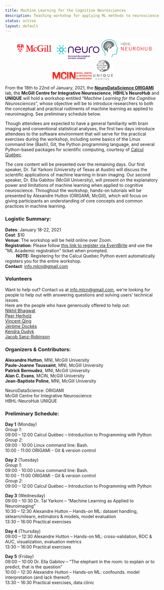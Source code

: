 ```yaml
---
title: Machine Learning for the Cognitive Neurosciences
description: Teaching workshop for applying ML methods to neuroscience
status: active
layout: default
---
```

<div style="text-align:center">
<img src="/img/logos/mcgill_logo.jpg" width="140" height="70">   
<!-- img src="/img/logos/neuro.png" width="210" height="70" -->  
<img src="/img/logos/neuro.png" width="140" height="47">   
<!-- /div -->
<!-- div style="text-align:center" -->
<!-- img src="/img/logos/hbhl_logo_en_pantone.png" width="210" height="70" -->
<img src="/img/logos/logo-neurohub.png" width="170" height="70">   
<img src="/img/logos/MCIN-logo-V01.png" width="131" height="27">   
<img src="/img/logos/unique-logo.png" width="64" height="64">
</div>
<p> </p>

From the 18th to 22nd of January, 2021, the **[NeuroDataScience ORIGAMI](https://neurodatascience.github.io/)** lab, the **McGill Centre for Integrative Neuroscience**, **HBHL’s NeuroHub** and **UNIQUE** will hold a workshop entitled “*Machine Learning for the Cognitive Neurosciences*”, whose objective will be to introduce researchers to both the conceptual and practical rudiments of machine learning as applied to neuroimaging. See preliminary schedule below.  

Though attendees are expected to have a general familiarity with brain imaging and conventional statistical analyses, the first two days introduce attendees to the software environment that will serve for the practical exercises during the workshop, including some basics of the Linux command line (Bash), Git, the Python programming language, and several Python-based packages for scientific computing, courtesy of [Calcul Québec](http://www.calculquebec.ca/).  

The core content will be presented over the remaining days. Our first speaker, Dr. Tal Yarkoni (University of Texas at Austin) will discuss the scientific applications of machine learning in brain imaging. Our second speaker, Dr. Ella Gabitov (McGill University), will present on the explanatory power and limitations of machine learning when applied to cognitive neuroscience. Throughout the workshop, hands-on tutorials will be presented by Alexandre Hutton (ORIGAMI, McGill), which will focus on giving participants an understanding of core concepts and common practices in machine learning.  

### Logistic Summary:
**Dates**: January 18-22, 2021  
**Cost**: $10  
**Venue**: The workshop will be held online over Zoom.  
**Registration**: Please follow [this link to register via EventBrite](https://www.eventbrite.ca/e/introduction-to-programming-with-python-online-pyt101-registration-131360136705?discount=python_cq) and use the "ML Academic registration" ticket when prompted.  
&nbsp;&nbsp;&nbsp;&nbsp;&nbsp;&nbsp;&nbsp;&nbsp;&nbsp;**NOTE:** Registering for the Calcul Quebec Python event automatically registers you for the entire workshop.  
**Contact**: info.mlcn@gmail.com  

### Volunteers  
Want to help out? Contact us at info.mlcn@gmail.com, we're looking for people to help out with answering questions and solving users' technical issues.  
Here are the people who have generously offered to help out:  
[﻿Nikhil Bhagwat](https://github.com/nikhil153)  
[Peer Herholz](https://peerherholz.github.io/)  
[Vincent Qing](https://github.com/Vincent-wq)  
[Jérôme Dockès](https://jeromedockes.github.io/)  
[Kendra Oudyk](https://koudyk.github.io/)  
[Jacob Sanz-Robinson](https://jacobsanz97.github.io/)  
  
### Organizers & Contributors:  
**Alexandre Hutton**, MNI, McGill University  
**Paule-Joanne Toussaint**, MNI, McGill University  
**Patrick Bermudez**, MNI, McGill University  
**Alan C. Evans**, MCIN, McGill University  
**Jean-Baptiste Poline**, MNI, McGill University  
    
NeuroDataScience: ORIGAMI  
McGill Centre for Integrative Neuroscience  
HBHL-NeuroHub
UNIQUE

### Preliminary Schedule:  
**Day 1** (Monday)  
_Group 1_:  
09:00 – 12:00 Calcul Québec – Introduction to Programming with Python  
_Group 2_:  
09:00 - 10:00 Linux command line: Bash.  
10:00 - 11:00 ORIGAMI - Git & version control  
  
**Day 2** (Tuesday)  
_Group 1_:  
09:00 - 10:00 Linux command line: Bash.  
10:00 - 11:00 ORIGAMI - Git & version control  
_Group 2_:  
09:00 – 12:00 Calcul Québec – Introduction to Programming with Python  
  
**Day 3** (Wednesday)  
09:00 – 10:30 Dr. Tal Yarkoni – “Machine Learning as Applied to Neuroimaging”  
10:30 – 12:30 Alexandre Hutton – Hands-on ML: dataset handling, sklearn/nilearn, estimators & models, model evaluation  
13:30 – 16:00 Practical exercises  
  
**Day 4** (Thursday)  
09:00 – 12:30 Alexandre Hutton – Hands-on ML: cross-validation,  ROC & AUC, visualization, evaluation metrics  
13:30 – 16:00 Practical exercises  
  
**Day 5** (Friday)  
09:00 – 10:00 Dr. Ella Gabitov – “The elephant in the room: to explain or to predict, that is the question”  
10:00 – 12:30 Alexandre Hutton – Hands-on ML: confounds. model interpretation (and lack thereof)  
13:30 – 16:30 Practical exercises, data clinic  
